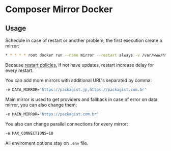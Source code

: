 # Composer Mirror Docker

## Usage

Schedule in case of restart or another problem, the first execution create a mirror:

```bash
* * * * * root docker run --name mirror --restart always -v /var/www/html:/public -e URL='mymirror.com' webysther/composer-mirror
```

Because [restart policies](https://docs.docker.com/engine/reference/run/#restart-policies-restart), if not have updates, restart increase delay for every restart.

You can add more mirrors with additional URL's separated by comma:

```bash
-e DATA_MIRROR='https://packagist.jp,https://packagist.com.br'
```

Main mirror is used to get providers and fallback in case of error on data mirror, you can also change them:

```bash
-e MAIN_MIRROR='https://packagist.com.br'
```

You also can change parallel connections for every mirror:

```bash
-e MAX_CONNECTIONS=10
```

All enviroment options stay on `.env` file.
